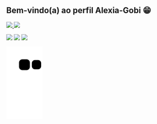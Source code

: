 ## Bem-vindo(a) ao perfil Alexia-Gobi 😁

 <div>
   <a href="https://github.com/Alexia-gobi">
   <img height="180em" src="https://github-readme-stats.vercel.app/api?username=Alexia-gobi&show_icons=true&theme=tokyonight&include_all_commits=true&count_private=true"/>
   <img height="180em" src="https://github-readme-stats.vercel.app/api/top-langs/?username=Alexia-gobi&layout=compact&langs_count=6&theme=tokyonight"/>
       



 
 <br>
 

 
<div> 
 
  <a href="" target="_blank"><img src="https://img.shields.io/badge/-Instagram-%23E4405F?style=for-the-badge&logo=instagram&logoColor=white" target="_blank"></a>
  <a href = "alexiagobi@gmail.com"><img src="https://img.shields.io/badge/-Gmail-%23333?style=for-the-badge&logo=gmail&logoColor=white" target="_blank"></a>
  <a href="" target="_blank"><img src="https://img.shields.io/badge/-LinkedIn-%230077B5?style=for-the-badge&logo=linkedin&logoColor=white" target="_blank"></a> 
 
  ![Snake animation](https://github.com/Alexia-gobi/Alexia-gobi/blob/output/github-contribution-grid-snake.svg)

</div>
